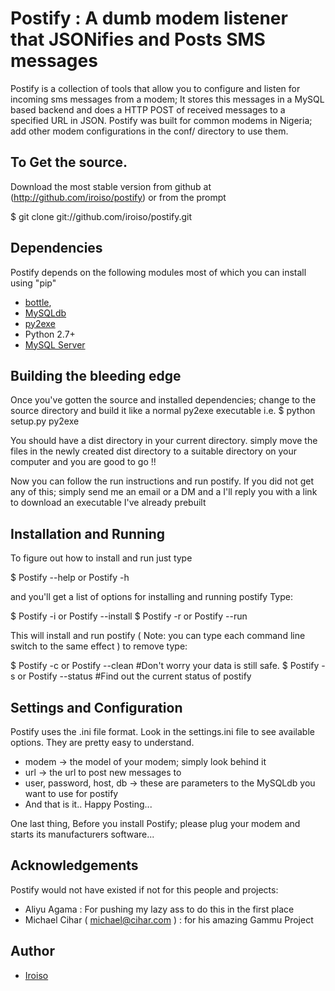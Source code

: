 # Postify : A dumb modem listener that JSONifies and Posts SMS messages
Postify is a collection of tools that allow you to configure and listen for incoming sms messages from a modem;
It stores this messages in a MySQL based backend and does a HTTP POST of received messages to 
a specified URL in JSON. Postify was built for common modems in Nigeria; add other modem configurations in the
conf/ directory to use them.

## To Get the source.
Download the most stable version from github at (http://github.com/iroiso/postify)
or from the prompt

$ git clone git://github.com/iroiso/postify.git

## Dependencies
Postify depends on the following modules most of which you can install using "pip"

+ [bottle](http://bottle.paws.de),
+ [MySQLdb](http://pypi.python.org/pypi/mysqldb)
+ [py2exe](http://py2exe.org)
+  Python 2.7+ 
+ [MySQL Server ](http://mysql.org)


## Building the bleeding edge
Once you've gotten the source and installed dependencies; change to the source directory
and build it like a normal py2exe executable i.e.
$ python setup.py py2exe

You should have a dist directory in your current directory. simply move the files 
in the newly created dist directory to a suitable directory on your computer and you are good to go !!

Now you can follow the run instructions and run postify. If you did not get any of this; simply
send me an email or a DM and a I'll reply you with a link to download an executable I've already prebuilt


## Installation and Running
To figure out how to install and run just type

$ Postify --help or Postify -h

and you'll get a list of options for installing and running postify
Type:

$ Postify -i or  Postify --install
$ Postify -r or Postify --run

This will install and run postify ( Note: you can type each command line switch to the same effect )
to remove type:

$ Postify -c or Postify --clean   #Don't worry your data is still safe.
$ Postify -s or Postify --status  #Find out the current status of postify


## Settings and Configuration
Postify uses the .ini file format. Look in the settings.ini file to see
available options. They are pretty easy to understand.

- modem -> the model of your modem; simply look behind it 
- url -> the url to post new messages to
- user, password, host, db -> these are parameters to the MySQLdb you want to use for postify
- And that is it.. Happy Posting...

One last thing, Before you install Postify; please plug your modem and starts its manufacturers
software...


## Acknowledgements
Postify would not have existed if not for this people and projects:

+ Aliyu Agama : For pushing my lazy ass to do this in the first place
+ Michael Cihar ( michael@cihar.com ) : for his amazing Gammu Project

## Author

+ [Iroiso](http://twitter.com/iroiso)
